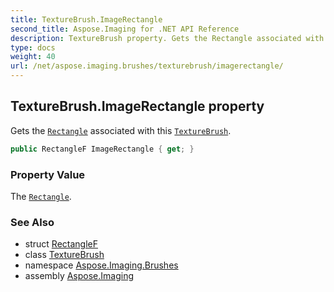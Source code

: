 ```yaml
---
title: TextureBrush.ImageRectangle
second_title: Aspose.Imaging for .NET API Reference
description: TextureBrush property. Gets the Rectangle associated with this TextureBrush
type: docs
weight: 40
url: /net/aspose.imaging.brushes/texturebrush/imagerectangle/
---
```

## TextureBrush.ImageRectangle property

Gets the [`Rectangle`](../../../aspose.imaging/rectangle/) associated with this [`TextureBrush`](../).

```csharp
public RectangleF ImageRectangle { get; }
```

### Property Value

The [`Rectangle`](../../../aspose.imaging/rectangle/).

### See Also

* struct [RectangleF](../../../aspose.imaging/rectanglef/)
* class [TextureBrush](../)
* namespace [Aspose.Imaging.Brushes](../../texturebrush/)
* assembly [Aspose.Imaging](../../../)



